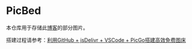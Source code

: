 # PicBed

本仓库用于存储此[博客](https://evansyangs.me/)的部分图片。

搭建过程请参考：[利用GitHub + jsDelivr + VSCode + PicGo搭建高效免费图床](https://evansyangs.me//pages/45bfc6)